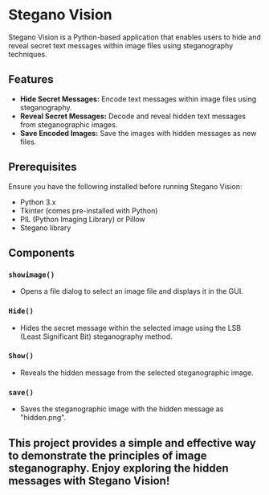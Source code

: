 # Stegano Vision

Stegano Vision is a Python-based application that enables users to hide and reveal secret text messages within image files using steganography techniques.

## Features

- **Hide Secret Messages:** Encode text messages within image files using steganography.
- **Reveal Secret Messages:** Decode and reveal hidden text messages from steganographic images.
- **Save Encoded Images:** Save the images with hidden messages as new files.

## Prerequisites

Ensure you have the following installed before running Stegano Vision:

- Python 3.x
- Tkinter (comes pre-installed with Python)
- PIL (Python Imaging Library) or Pillow
- Stegano library

## Components

### `showimage()`
- Opens a file dialog to select an image file and displays it in the GUI.

### `Hide()`
- Hides the secret message within the selected image using the LSB (Least Significant Bit) steganography method.

### `Show()`
- Reveals the hidden message from the selected steganographic image.

### `save()`
- Saves the steganographic image with the hidden message as "hidden.png".

## This project provides a simple and effective way to demonstrate the principles of image steganography. Enjoy exploring the hidden messages with Stegano Vision!
